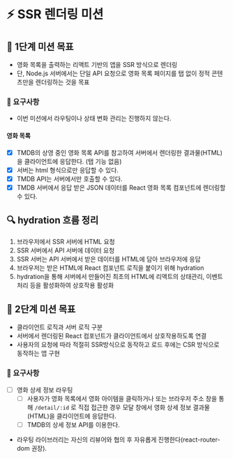 # ⚡ SSR 렌더링 미션

## 🎯 1단계 미션 목표

- 영화 목록을 출력하는 리액트 기반의 앱을 SSR 방식으로 렌더링
- 단, Node.js 서버에서는 단일 API 요청으로 영화 목록 페이지를 탭 없이 정적 콘텐츠만을 렌더링하는 것을 목표

### 📘 요구사항

- 이번 미션에서 라우팅이나 상태 변화 관리는 진행하지 않는다.

#### 영화 목록

- [x] TMDB의 상영 중인 영화 목록 API를 참고하여 서버에서 렌더링한 결과물(HTML)을 클라이언트에 응답한다. (탭 기능 없음)
- [x] 서버는 html 형식으로만 응답할 수 있다.
- [x] TMDB API는 서버에서만 호출할 수 있다.
- [x] TMDB 서버에서 응답 받은 JSON 데이터를 React 영화 목록 컴포넌트에 렌더링할 수 있다.

## 🔍 hydration 흐름 정리

1. 브라우저에서 SSR 서버에 HTML 요청
2. SSR 서버에서 API 서버에 데이터 요청
3. SSR 서버는 API 서버에서 받은 데이터를 HTML에 담아 브라우저에 응답
4. 브라우저는 받은 HTML에 React 컴포넌트 로직을 붙이기 위해 hydration
5. hydration을 통해 서버에서 만들어진 최초의 HTML에 리액트의 상태관리, 이벤트 처리 등을 활성화하여 상호작용 활성화

## 🎯 2단계 미션 목표

- 클라이언트 로직과 서버 로직 구분
- 서버에서 렌더링된 React 컴포넌트가 클라이언트에서 상호작용하도록 연결
- 사용자의 요청에 따라 적절히 SSR방식으로 동작하고 로드 후에는 CSR 방식으로 동작하는 앱 구현

### 📘 요구사항

- [ ] 영화 상세 정보 라우팅
  - [ ] 사용자가 영화 목록에서 영화 아이템을 클릭하거나 또는 브라우저 주소 창을 통해 `/detail/:id` 로 직접 접근한 경우 모달 창에서 영화 상세 정보 결과물(HTML)을 클라이언트에 응답한다.
  - [ ] TMDB의 상세 정보 API를 이용한다.
- 라우팅 라이브러리는 자신의 리뷰어와 협의 후 자유롭게 진행한다(react-router-dom 권장).
